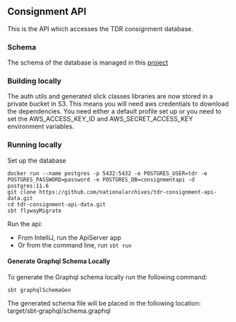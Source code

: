 ## Consignment API

This is the API which accesses the TDR consignment database. 

### Schema
The schema of the database is managed in this [project](https://github.com/nationalarchives/tdr-consignment-api-data)

### Building locally
The auth utils and generated slick classes libraries are now stored in a private bucket in S3. This means you will need aws credentials to download the dependencies.
You need either a default profile set up or you need to set the AWS_ACCESS_KEY_ID and AWS_SECRET_ACCESS_KEY environment variables. 

### Running locally

Set up the database
```
docker run --name postgres -p 5432:5432 -e POSTGRES_USER=tdr -e POSTGRES_PASSWORD=password -e POSTGRES_DB=consignmentapi -d postgres:11.6
git clone https://github.com/nationalarchives/tdr-consignment-api-data.git
cd tdr-consignment-api-data.git
sbt flywayMigrate
```

Run the api:

* From IntelliJ, run the ApiServer app
* Or from the command line, run `sbt run`

#### Generate Graphql Schema Locally

To generate the Graphql schema locally run the following command:

`sbt graphqlSchemaGen`

The generated schema file will be placed in the following location: target/sbt-graphql/schema.graphql

